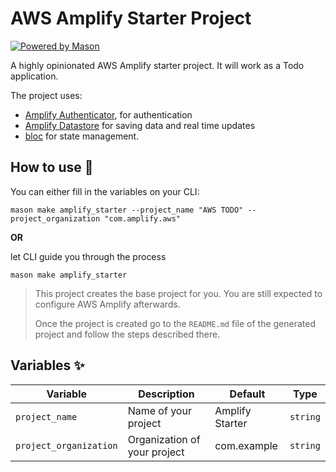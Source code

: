 # AWS Amplify Starter Project

[![Powered by Mason](https://img.shields.io/endpoint?url=https%3A%2F%2Ftinyurl.com%2Fmason-badge)](https://github.com/felangel/mason)

A highly opinionated AWS Amplify starter project. It will work as a Todo application. 

The project uses:
- [Amplify Authenticator](https://pub.dev/packages/amplify_authenticator), for authentication
- [Amplify Datastore](https://pub.dev/packages/amplify_datastore) for saving data and real time updates
- [bloc](https://pub.dev/packages/bloc) for state management.

## How to use 🚀

You can either fill in the variables on your CLI:

```shell
mason make amplify_starter --project_name "AWS TODO" --project_organization "com.amplify.aws"
```

**OR**

let CLI guide you through the process

```shell
mason make amplify_starter
```

> This project creates the base project for you. You are still expected to configure AWS Amplify afterwards. 
> 
> Once the project is created go to the `README.md` file of the generated project and follow the steps described there.

## Variables ✨

| Variable               | Description                  | Default         | Type     |
|------------------------|------------------------------|-----------------|----------|
| `project_name`         | Name of your project         | Amplify Starter | `string` |
| `project_organization` | Organization of your project | com.example     | `string` |



